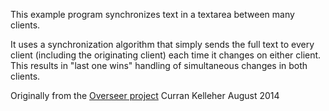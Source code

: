 This example program synchronizes text in a textarea between many clients.

It uses a synchronization algorithm that simply sends the full text to every client (including the originating client) each time it changes on either client. This results in "last one wins" handling of simultaneous changes in both clients.

Originally from the [Overseer project](https://github.com/curran/overseer)
Curran Kelleher August 2014
